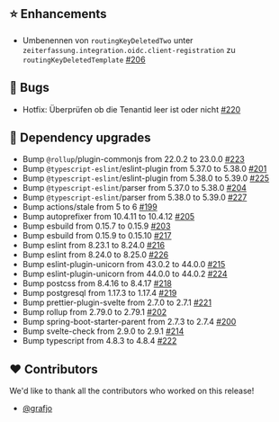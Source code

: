 ## ⭐ Enhancements

- Umbenennen von `routingKeyDeletedTwo` unter `zeiterfassung.integration.oidc.client-registration` zu `routingKeyDeletedTemplate` [#206](https://github.com/focus-shift/zeiterfassung/pull/206)

## 🐞 Bugs

- Hotfix: Überprüfen ob die Tenantid leer ist oder nicht [#220](https://github.com/focus-shift/zeiterfassung/pull/220)

## 🔨 Dependency upgrades

- Bump `@rollup`/plugin-commonjs from 22.0.2 to 23.0.0 [#223](https://github.com/focus-shift/zeiterfassung/pull/223)
- Bump `@typescript-eslint`/eslint-plugin from 5.37.0 to 5.38.0 [#201](https://github.com/focus-shift/zeiterfassung/pull/201)
- Bump `@typescript-eslint`/eslint-plugin from 5.38.0 to 5.39.0 [#225](https://github.com/focus-shift/zeiterfassung/pull/225)
- Bump `@typescript-eslint`/parser from 5.37.0 to 5.38.0 [#204](https://github.com/focus-shift/zeiterfassung/pull/204)
- Bump `@typescript-eslint`/parser from 5.38.0 to 5.39.0 [#227](https://github.com/focus-shift/zeiterfassung/pull/227)
- Bump actions/stale from 5 to 6 [#199](https://github.com/focus-shift/zeiterfassung/pull/199)
- Bump autoprefixer from 10.4.11 to 10.4.12 [#205](https://github.com/focus-shift/zeiterfassung/pull/205)
- Bump esbuild from 0.15.7 to 0.15.9 [#203](https://github.com/focus-shift/zeiterfassung/pull/203)
- Bump esbuild from 0.15.9 to 0.15.10 [#217](https://github.com/focus-shift/zeiterfassung/pull/217)
- Bump eslint from 8.23.1 to 8.24.0 [#216](https://github.com/focus-shift/zeiterfassung/pull/216)
- Bump eslint from 8.24.0 to 8.25.0 [#226](https://github.com/focus-shift/zeiterfassung/pull/226)
- Bump eslint-plugin-unicorn from 43.0.2 to 44.0.0 [#215](https://github.com/focus-shift/zeiterfassung/pull/215)
- Bump eslint-plugin-unicorn from 44.0.0 to 44.0.2 [#224](https://github.com/focus-shift/zeiterfassung/pull/224)
- Bump postcss from 8.4.16 to 8.4.17 [#218](https://github.com/focus-shift/zeiterfassung/pull/218)
- Bump postgresql from 1.17.3 to 1.17.4 [#219](https://github.com/focus-shift/zeiterfassung/pull/219)
- Bump prettier-plugin-svelte from 2.7.0 to 2.7.1 [#221](https://github.com/focus-shift/zeiterfassung/pull/221)
- Bump rollup from 2.79.0 to 2.79.1 [#202](https://github.com/focus-shift/zeiterfassung/pull/202)
- Bump spring-boot-starter-parent from 2.7.3 to 2.7.4 [#200](https://github.com/focus-shift/zeiterfassung/pull/200)
- Bump svelte-check from 2.9.0 to 2.9.1 [#214](https://github.com/focus-shift/zeiterfassung/pull/214)
- Bump typescript from 4.8.3 to 4.8.4 [#222](https://github.com/focus-shift/zeiterfassung/pull/222)

## ❤️ Contributors

We'd like to thank all the contributors who worked on this release!

- [@grafjo](https://github.com/grafjo)
